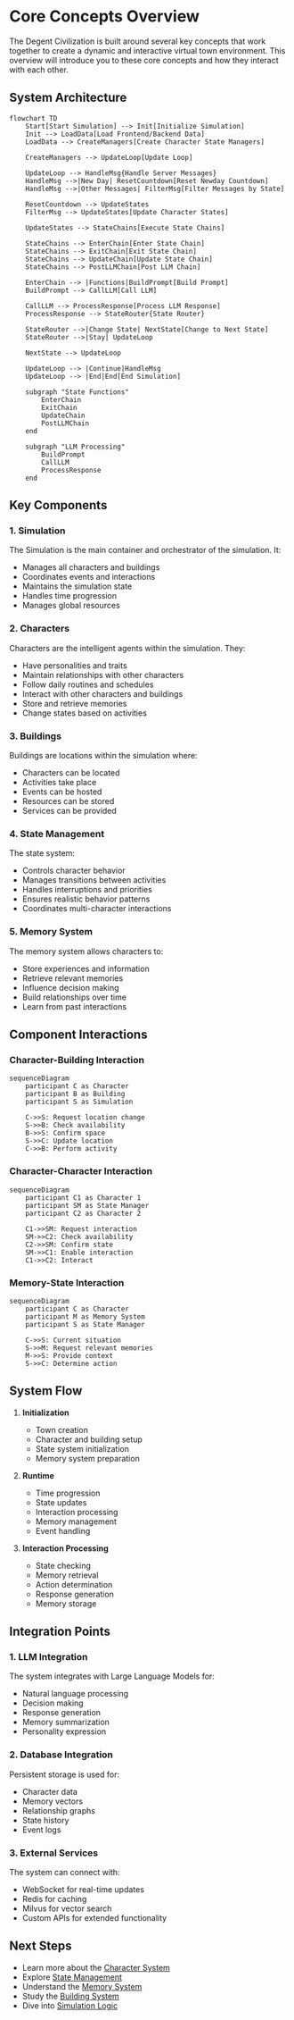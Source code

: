 # Core Concepts Overview

The Degent Civilization is built around several key concepts that work together to create a dynamic and interactive virtual town environment. This overview will introduce you to these core concepts and how they interact with each other.

## System Architecture

```mermaid
flowchart TD
    Start[Start Simulation] --> Init[Initialize Simulation]
    Init --> LoadData[Load Frontend/Backend Data]
    LoadData --> CreateManagers[Create Character State Managers]
    
    CreateManagers --> UpdateLoop[Update Loop]
    
    UpdateLoop --> HandleMsg{Handle Server Messages}
    HandleMsg -->|New Day| ResetCountdown[Reset Newday Countdown]
    HandleMsg -->|Other Messages| FilterMsg[Filter Messages by State]
    
    ResetCountdown --> UpdateStates
    FilterMsg --> UpdateStates[Update Character States]
    
    UpdateStates --> StateChains[Execute State Chains]
    
    StateChains --> EnterChain[Enter State Chain]
    StateChains --> ExitChain[Exit State Chain]
    StateChains --> UpdateChain[Update State Chain]
    StateChains --> PostLLMChain[Post LLM Chain]
    
    EnterChain --> |Functions|BuildPrompt[Build Prompt]
    BuildPrompt --> CallLLM[Call LLM]
    
    CallLLM --> ProcessResponse[Process LLM Response]
    ProcessResponse --> StateRouter{State Router}
    
    StateRouter -->|Change State| NextState[Change to Next State]
    StateRouter -->|Stay| UpdateLoop
    
    NextState --> UpdateLoop
    
    UpdateLoop --> |Continue|HandleMsg
    UpdateLoop --> |End|End[End Simulation]

    subgraph "State Functions"
        EnterChain
        ExitChain
        UpdateChain
        PostLLMChain
    end

    subgraph "LLM Processing"
        BuildPrompt
        CallLLM
        ProcessResponse
    end
```

## Key Components

### 1. Simulation

The Simulation is the main container and orchestrator of the simulation. It:
- Manages all characters and buildings
- Coordinates events and interactions
- Maintains the simulation state
- Handles time progression
- Manages global resources

### 2. Characters

Characters are the intelligent agents within the simulation. They:
- Have personalities and traits
- Maintain relationships with other characters
- Follow daily routines and schedules
- Interact with other characters and buildings
- Store and retrieve memories
- Change states based on activities

### 3. Buildings

Buildings are locations within the simulation where:
- Characters can be located
- Activities take place
- Events can be hosted
- Resources can be stored
- Services can be provided

### 4. State Management

The state system:
- Controls character behavior
- Manages transitions between activities
- Handles interruptions and priorities
- Ensures realistic behavior patterns
- Coordinates multi-character interactions

### 5. Memory System

The memory system allows characters to:
- Store experiences and information
- Retrieve relevant memories
- Influence decision making
- Build relationships over time
- Learn from past interactions


## Component Interactions

### Character-Building Interaction

```mermaid
sequenceDiagram
    participant C as Character
    participant B as Building
    participant S as Simulation
    
    C->>S: Request location change
    S->>B: Check availability
    B->>S: Confirm space
    S->>C: Update location
    C->>B: Perform activity
```

### Character-Character Interaction

```mermaid
sequenceDiagram
    participant C1 as Character 1
    participant SM as State Manager
    participant C2 as Character 2
    
    C1->>SM: Request interaction
    SM->>C2: Check availability
    C2->>SM: Confirm state
    SM->>C1: Enable interaction
    C1->>C2: Interact
```

### Memory-State Interaction

```mermaid
sequenceDiagram
    participant C as Character
    participant M as Memory System
    participant S as State Manager
    
    C->>S: Current situation
    S->>M: Request relevant memories
    M->>S: Provide context
    S->>C: Determine action
```

## System Flow

1. **Initialization**
   - Town creation
   - Character and building setup
   - State system initialization
   - Memory system preparation

2. **Runtime**
   - Time progression
   - State updates
   - Interaction processing
   - Memory management
   - Event handling

3. **Interaction Processing**
   - State checking
   - Memory retrieval
   - Action determination
   - Response generation
   - Memory storage

## Integration Points

### 1. LLM Integration

The system integrates with Large Language Models for:
- Natural language processing
- Decision making
- Response generation
- Memory summarization
- Personality expression

### 2. Database Integration

Persistent storage is used for:
- Character data
- Memory vectors
- Relationship graphs
- State history
- Event logs

### 3. External Services

The system can connect with:
- WebSocket for real-time updates
- Redis for caching
- Milvus for vector search
- Custom APIs for extended functionality

## Next Steps

- Learn more about the [Character System](character-system.md)
- Explore [State Management](state-management.md)
- Understand the [Memory System](memory-system.md)
- Study the [Building System](building-system.md)
- Dive into [Simulation Logic](simulation-logic.md) 